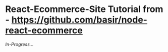 # React-Ecommerce-Site Tutorial from - https://github.com/basir/node-react-ecommerce
*In-Progress...*